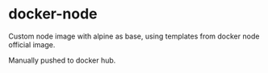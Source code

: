 # docker-node

Custom node image with alpine as base, using templates from docker node official image.

Manually pushed to docker hub.